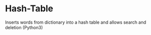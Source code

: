 # Hash-Table
Inserts words from dictionary into a hash table and allows search and deletion (Python3)
